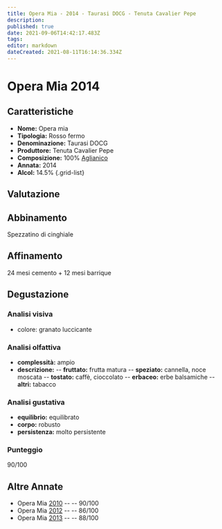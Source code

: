 ```yaml
---
title: Opera Mia - 2014 - Taurasi DOCG - Tenuta Cavalier Pepe
description: 
published: true
date: 2021-09-06T14:42:17.483Z
tags: 
editor: markdown
dateCreated: 2021-08-11T16:14:36.334Z
---
```


# Opera Mia 2014

## Caratteristiche
- **Nome:** Opera mia 
- **Tipologia:** Rosso fermo
- **Denominazione:** Taurasi DOCG 
- **Produttore:** Tenuta Cavalier Pepe 
- **Composizione:** 100% [Aglianico](/vitigni/Italia/bacca-nera/aglianico)
- **Annata:** 2014
- **Alcol:** 14.5%
{.grid-list}

## Valutazione

<span class="star-4"></span>

## Abbinamento
Spezzatino di cinghiale

## Affinamento
24 mesi cemento + 12 mesi barrique 

## Degustazione

### Analisi visiva
- colore: granato luccicante

### Analisi olfattiva
- **complessità:**  ampio
- **descrizione:** 
-- **fruttato:** frutta matura 
-- **speziato:** cannella, noce moscata 
-- **tostato:** caffè, cioccolato 
-- **erbaceo:** erbe balsamiche
-- **altri:** tabacco

### Analisi gustativa
- **equilibrio:** equilibrato
- **corpo:** robusto
- **persistenza:** molto persistente

### Punteggio
<span class="valutazione">90/100</span>

## Altre Annate
- Opera Mia [2010](/vini/Italia/Campania/Cavalier-Pepe/Opera-mia/2010) -- <span class="star-4"></span> -- 90/100
- Opera Mia [2012](/vini/Italia/Campania/Cavalier-Pepe/Opera-mia/2012) -- <span class="star-3"></span> -- 86/100
- Opera Mia [2013](/vini/Italia/Campania/Cavalier-Pepe/Opera-mia/2013) -- <span class="star-3"></span> -- 88/100
 